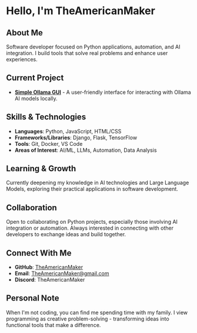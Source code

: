 # Hello, I'm TheAmericanMaker

## About Me
Software developer focused on Python applications, automation, and AI integration. I build tools that solve real problems and enhance user experiences.

## Current Project
- **[Simple Ollama GUI](https://github.com/TheAmericanMaker/Simple-Ollama-GUI-Client)** - A user-friendly interface for interacting with Ollama AI models locally.

## Skills & Technologies
- **Languages**: Python, JavaScript, HTML/CSS
- **Frameworks/Libraries**: Django, Flask, TensorFlow
- **Tools**: Git, Docker, VS Code
- **Areas of Interest**: AI/ML, LLMs, Automation, Data Analysis

## Learning & Growth
Currently deepening my knowledge in AI technologies and Large Language Models, exploring their practical applications in software development.

## Collaboration
Open to collaborating on Python projects, especially those involving AI integration or automation. Always interested in connecting with other developers to exchange ideas and build together.

## Connect With Me
- **GitHub**: [TheAmericanMaker](https://github.com/TheAmericanMaker)
- **Email**: TheAmericanMaker@gmail.com
- **Discord**: TheAmericanMaker

## Personal Note
When I'm not coding, you can find me spending time with my family. I view programming as creative problem-solving - transforming ideas into functional tools that make a difference.
